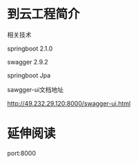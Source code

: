 # 到云工程简介

相关技术

springboot 2.1.0

swagger 2.9.2

springboot Jpa




sawgger-ui文档地址

http://49.232.29.120:8000/swagger-ui.html


# 延伸阅读

port:8000

